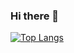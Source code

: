 ### Hi there 👋

[![Top Langs](https://github-readme-stats.vercel.app/api/top-langs/?username=faschulze&layout=compact&langs_count=10&theme=highcontrast)](https://github-readme-stats.vercel.app/api/top-langs/?username=faschulze&layout=compact&langs_count=10&theme=highcontrast)
